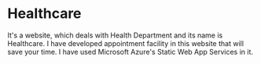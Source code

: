 # Healthcare

It's a website, which deals with Health Department and its name is Healthcare. I have developed appointment facility in this website that will save your time. I have used Microsoft Azure's Static Web App Services in it.
